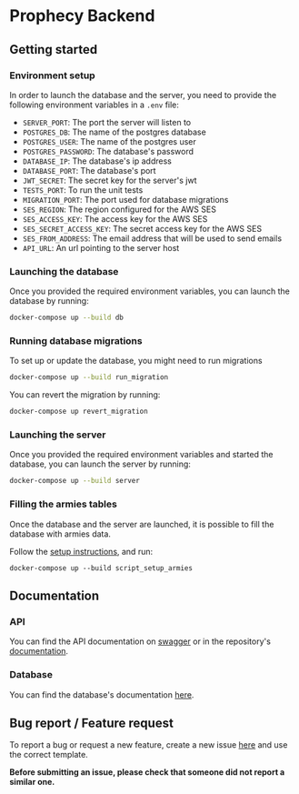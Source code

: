 # Prophecy Backend

## Getting started

### Environment setup

In order to launch the database and the server, you need to provide the following environment variables in a `.env` file:
- `SERVER_PORT`: The port the server will listen to
- `POSTGRES_DB`: The name of the postgres  database
- `POSTGRES_USER`: The name of the postgres user
- `POSTGRES_PASSWORD`: The database's password
- `DATABASE_IP`: The database's ip address
- `DATABASE_PORT`: The database's port
- `JWT_SECRET`: The secret key for the server's jwt
- `TESTS_PORT`: To run the unit tests
- `MIGRATION_PORT`: The port used for database migrations
- `SES_REGION`: The region configured for the AWS SES
- `SES_ACCESS_KEY`: The access key for the AWS SES
- `SES_SECRET_ACCESS_KEY`: The secret access key for the AWS SES
- `SES_FROM_ADDRESS`: The email address that will be used to send emails 
- `API_URL`: An url pointing to the server host

### Launching the database

Once you provided the required environment variables, you can launch the database by running:
```bash
docker-compose up --build db
```

### Running database migrations
To set up or update the database, you might need to run migrations
```bash
docker-compose up --build run_migration
```

You can revert the migration by running:
```bash
docker-compose up revert_migration
```

### Launching the server

Once you provided the required environment variables and started the database, you can launch the server by running:
```bash
docker-compose up --build server
```

### Filling the armies tables

Once the database and the server are launched, it is possible to fill the database with armies data.

Follow the [setup instructions](./scripts/armies_database/FillTheDatabase.md), and run:
```shell
docker-compose up --build script_setup_armies 
```

## Documentation

### API

You can find the API documentation on [swagger](https://app.swaggerhub.com/apis/Victoire-Rabeau/Prophecy/1.0.0) or in the repository's [documentation](./doc/api/).

### Database

You can find the database's documentation [here](./doc/databases/).

## Bug report / Feature request
To report a bug or request a new feature, create a new issue [here](https://github.com/Prophecy-eip/Backend/issues/new/choose) and use the correct template.

**Before submitting an issue, please check that someone did not report a similar one.**
